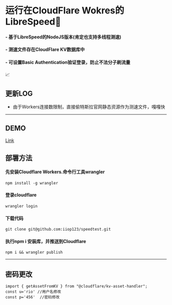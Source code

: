 # 运行在CloudFlare Wokres的LibreSpeed:rocket:

#### - 基于LibreSpeed的NodeJS版本(肯定也支持多线程测速)
#### - 测速文件存在CloudFlare KV数据库中
#### - 可设置Basic Authentication验证登录，防止不法分子刷流量

:chart_with_upwards_trend:
## 更新LOG
- 由于Workers连接数限制，直接偷特斯拉官网静态资源作为测速文件，嘎嘎快

------------
## DEMO
[Link](https://speed.dingding.wtf/ "Link")

## 部署方法

#### 先安装Cloudflare Workers.命令行工具wrangler
    npm install -g wrangler

#### 登录cloudflare
    wrangler login

#### 下载代码
    git clone git@github.com:iiop123/speedtest.git

#### 执行npm i 安装库，并推送到Cloudflare
    npm i && wrangler publish



------------

## 密码更改
    import { getAssetFromKV } from "@cloudflare/kv-asset-handler"; 
    const u='rio' //用户名修改
    const p='456'  //密码修改
